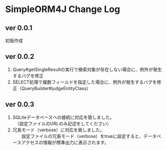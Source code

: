 # SimpleORM4J Change Log

## ver 0.0.1
初版作成

## ver 0.0.2
1. Query#getSingleResultの実行で検索対象が存在しない場合に、例外が発生するバグを修正
2. SELECT処理で複数フィールドを指定した場合に、例外が発生するバグを修正（QueryBuilder#judgeEntityClass）

## ver 0.0.3
1. SQLiteデータベースへの接続に対応を致しました。<br>
　（設定ファイルのURLのみ記述をしてください）
2. 冗長モード（verbose）に対応を致しました。<br>
　　設定ファイルの冗長モード（verbose）をtrueに設定すると、データベースアクセスの情報が標準出力に表示されます。
